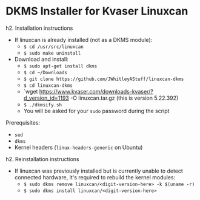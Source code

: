 # DKMS Installer for Kvaser Linuxcan #

h2. Installation instructions

- If linuxcan is already installed (not as a DKMS module):
  - `$ cd /usr/src/linuxcan`
  - `$ sudo make uninstall`
- Download and install:
  - `$ sudo apt-get install dkms`
  - `$ cd ~/Downloads`
  - `$ git clone https://github.com/JWhitleyAStuff/linuxcan-dkms`
  - `$ cd linuxcan-dkms`
  - `wget https://www.kvaser.com/downloads-kvaser/?d_version_id=1193 -O linuxcan.tar.gz (this is version 5.22.392)
  - `$ ./dkmsify.sh`
  - You will be asked for your `sudo` password during the script

Prerequisites:

- `sed`
- `dkms`
- Kernel headers (`linux-headers-generic` on Ubuntu)

h2. Reinstallation instructions

- If linuxcan was previously installed but is currently unable to detect connected hardware, it's required to rebuild the kernel modules:
  - `$ sudo dkms remove linuxcan/<digit-version-here> -k $(uname -r)`
  - `$ sudo dkms install linuxcan/<digit-version-here>`
